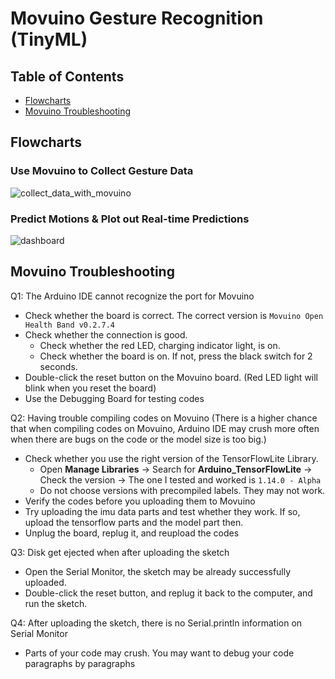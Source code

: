 # Movuino Gesture Recognition (TinyML)
## Table of Contents
* [Flowcharts](#flowchart)
* [Movuino Troubleshooting](#trouble-shooting)

## Flowcharts
### Use Movuino to Collect Gesture Data
![collect_data_with_movuino](https://github.com/soledadli/Movuino_gesture_recognition/blob/main/flowcharts_raw/photo/Movuino_Collect_Data.jpg?raw=true)
### Predict Motions & Plot out Real-time Predictions
![dashboard](https://github.com/soledadli/Movuino_gesture_recognition/blob/main/flowcharts_raw/photo/Dashoboard_Gesture_Recognition.png?raw=true)

## Movuino Troubleshooting 
Q1: The Arduino IDE cannot recognize the port for Movuino
- Check whether the board is correct. The correct version is `Movuino Open Health Band v0.2.7.4`
- Check whether the connection is good. 
  - Check whether the red LED, charging indicator light, is on.
  - Check whether the board is on. If not, press the black switch for 2 seconds. 
- Double-click the reset button on the Movuino board. (Red LED light will blink when you reset the board)
- Use the Debugging Board for testing codes

Q2: Having trouble compiling codes on Movuino (There is a higher chance that when compiling codes on Movuino, Arduino IDE may crush more often when there are bugs on the code or the model size is too big.)
- Check whether you use the right version of the TensorFlowLite Library.
  - Open **Manage Libraries** -> Search for **Arduino_TensorFlowLite** -> Check the version -> The one I tested and worked is `1.14.0 - Alpha`
  - Do not choose versions with precompiled labels. They may not work.
- Verify the codes before you uploading them to Movuino
- Try uploading the imu data parts and test whether they work. If so, upload the tensorflow parts and the model part then.
- Unplug the board, replug it, and reupload the codes 

Q3: Disk get ejected when after uploading the sketch
- Open the Serial Monitor, the sketch may be already successfully uploaded.
- Double-click the reset button, and replug it back to the computer, and run the sketch. 

Q4: After uploading the sketch, there is no Serial.println information on Serial Monitor
- Parts of your code may crush. You may want to debug your code paragraphs by paragraphs 

